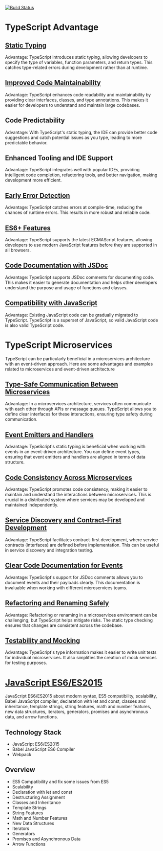 [![Build Status](https://travis-ci.org/Khachornchit/JavaScript-ES6-ES2015.svg?branch=master)](https://travis-ci.org/Khachornchit/JavaScript-ES6-ES2015)

# TypeScript Advantage

## [Static Typing](ts/src/advantage/StaticTyping.ts)

Advantage: TypeScript introduces static typing, allowing developers to specify the type of variables, function
parameters, and return types. This catches type-related errors during development rather than at runtime.

## [Improved Code Maintainability](ts/src/advantage/ImprovedCodeMaintainability.ts)

Advantage: TypeScript enhances code readability and maintainability by providing clear interfaces, classes, and type
annotations. This makes it easier for developers to understand and maintain large codebases.

## Code Predictability

Advantage: With TypeScript's static typing, the IDE can provide better code suggestions and catch potential issues as
you type, leading to more predictable behavior.

## Enhanced Tooling and IDE Support

Advantage: TypeScript integrates well with popular IDEs, providing intelligent code completion, refactoring tools, and
better navigation, making development more efficient.

## [Early Error Detection](ts/src/advantage/EarlyErrorDetection.ts)

Advantage: TypeScript catches errors at compile-time, reducing the chances of runtime errors. This results in more
robust and reliable code.

## [ES6+ Features](ts/src/advantage/ES6Features.ts)

Advantage: TypeScript supports the latest ECMAScript features, allowing developers to use modern JavaScript features
before they are supported in all browsers.

## [Code Documentation with JSDoc](ts/src/advantage/CodeDocumentationWithJSDoc.ts)

Advantage: TypeScript supports JSDoc comments for documenting code. This makes it easier to generate documentation and
helps other developers understand the purpose and usage of functions and classes.

## [Compatibility with JavaScript](ts/src/advantage/CompatibilityWithJavaScript.ts)

Advantage: Existing JavaScript code can be gradually migrated to TypeScript. TypeScript is a superset of JavaScript, so
valid JavaScript code is also valid TypeScript code.

# TypeScript Microservices

TypeScript can be particularly beneficial in a microservices architecture with an event-driven approach. Here are some
advantages and examples related to microservices and event-driven architecture

## [Type-Safe Communication Between Microservices](ts/src/microservices/TypeSafeCommunicationBetweenMicroservices.ts)

Advantage: In a microservices architecture, services often communicate with each other through APIs or message queues.
TypeScript allows you to define clear interfaces for these interactions, ensuring type safety during communication.

## [Event Emitters and Handlers](ts/src/microservices/EventEmitterAndHandlers.ts)

Advantage: TypeScript's static typing is beneficial when working with events in an event-driven architecture. You can
define event types, ensuring that event emitters and handlers are aligned in terms of data structure.

## [Code Consistency Across Microservices](ts/src/microservices/CodeConsistencyAcrossMicroservices.ts)

Advantage: TypeScript promotes code consistency, making it easier to maintain and understand the interactions between
microservices. This is crucial in a distributed system where services may be developed and maintained independently.

## [Service Discovery and Contract-First Development](ts/src/microservices/ServiceDiscoveryAndContractFirstDevelopment.ts)

Advantage: TypeScript facilitates contract-first development, where service contracts (interfaces) are defined before
implementation. This can be useful in service discovery and integration testing.

## [Clear Code Documentation for Events](ts/src/microservices/ClearCodeDocumentationForEvents.ts)

Advantage: TypeScript's support for JSDoc comments allows you to document events and their payloads clearly. This
documentation is invaluable when working with different microservices teams.

## [Refactoring and Renaming Safely](ts/src/microservices/RefactoringAndRenamingSafely.ts)

Advantage: Refactoring or renaming in a microservices environment can be challenging, but TypeScript helps mitigate
risks. The static type checking ensures that changes are consistent across the codebase.

## [Testability and Mocking](ts/src/microservices/TestabilityAndMocking.ts)

Advantage: TypeScript's type information makes it easier to write unit tests for individual microservices. It also
simplifies the creation of mock services for testing purposes.

# [JavaScript ES6/ES2015](js)

JavaScript ES6/ES2015 about modern syntax, ES5 compatibility, scalability, Babel JavaScript compiler, declaration with
let and const, classes and inheritance, template strings, string features, math and number features, new data
structures, iterators, generators, promises and asynchronous data, and arrow functions.

## Technology Stack

* JavaScript ES6/ES2015
* Babel JavaScript ES6 Compiler
* Webpack

## Overview

* ES5 Compatibility and fix some issues from ES5
* Scalability
* Declaration with let and const
* Destructuring Assignment
* Classes and Inheritance
* Template Strings
* String Features
* Math and Number Features
* New Data Structures
* Iterators
* Generators
* Promises and Asynchronous Data
* Arrow Functions